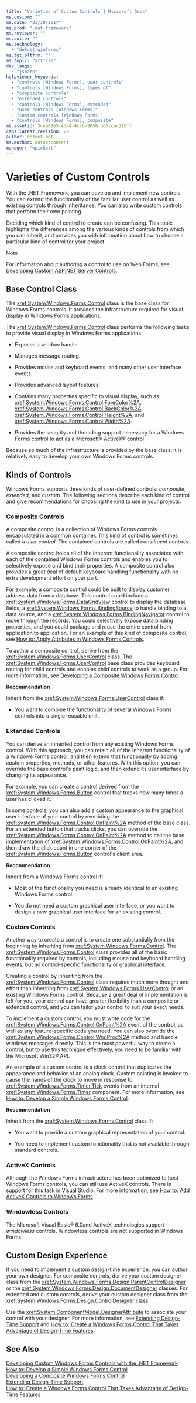 ```yaml
---
title: "Varieties of Custom Controls | Microsoft Docs"
ms.custom: ""
ms.date: "03/30/2017"
ms.prod: ".net-framework"
ms.reviewer: ""
ms.suite: ""
ms.technology: 
  - "dotnet-winforms"
ms.tgt_pltfrm: ""
ms.topic: "article"
dev_langs: 
  - "jsharp"
helpviewer_keywords: 
  - "controls [Windows Forms], user controls"
  - "controls [Windows Forms], types of"
  - "composite controls"
  - "extended controls"
  - "controls [Windows Forms], extended"
  - "user controls [Windows Forms]"
  - "custom controls [Windows Forms]"
  - "controls [Windows Forms], composite"
ms.assetid: 3cea09e5-4344-4ccb-9858-b66ccac210ff
caps.latest.revision: 20
author: dotnet-bot
ms.author: dotnetcontent
manager: "wpickett"
---
```

# Varieties of Custom Controls
With the .NET Framework, you can develop and implement new controls. You can extend the functionality of the familiar user control as well as existing controls through inheritance. You can also write custom controls that perform their own painting.  
  
 Deciding which kind of control to create can be confusing. This topic highlights the differences among the various kinds of controls from which you can inherit, and provides you with information about how to choose a particular kind of control for your project.  
  
> [!NOTE]
>  For information about authoring a control to use on Web Forms, see [Developing Custom ASP.NET Server Controls](http://msdn.microsoft.com/library/fbe26c16-cff4-4089-b3dd-877411f0c0ef).  
  
## Base Control Class  
 The <xref:System.Windows.Forms.Control> class is the base class for Windows Forms controls. It provides the infrastructure required for visual display in Windows Forms applications.  
  
 The <xref:System.Windows.Forms.Control> class performs the following tasks to provide visual display in Windows Forms applications:  
  
-   Exposes a window handle.  
  
-   Manages message routing.  
  
-   Provides mouse and keyboard events, and many other user interface events.  
  
-   Provides advanced layout features.  
  
-   Contains many properties specific to visual display, such as <xref:System.Windows.Forms.Control.ForeColor%2A>, <xref:System.Windows.Forms.Control.BackColor%2A>, <xref:System.Windows.Forms.Control.Height%2A>, and <xref:System.Windows.Forms.Control.Width%2A>.  
  
-   Provides the security and threading support necessary for a Windows Forms control to act as a Microsoft® ActiveX® control.  
  
 Because so much of the infrastructure is provided by the base class, it is relatively easy to develop your own Windows Forms controls.  
  
## Kinds of Controls  
 Windows Forms supports three kinds of user-defined controls: *composite*, *extended*, and *custom*. The following sections describe each kind of control and give recommendations for choosing the kind to use in your projects.  
  
### Composite Controls  
 A composite control is a collection of Windows Forms controls encapsulated in a common container. This kind of control is sometimes called a *user control*. The contained controls are called *constituent controls*.  
  
 A composite control holds all of the inherent functionality associated with each of the contained Windows Forms controls and enables you to selectively expose and bind their properties. A composite control also provides a great deal of default keyboard handling functionality with no extra development effort on your part.  
  
 For example, a composite control could be built to display customer address data from a database. This control could include a <xref:System.Windows.Forms.DataGridView> control to display the database fields, a <xref:System.Windows.Forms.BindingSource> to handle binding to a data source, and a <xref:System.Windows.Forms.BindingNavigator> control to move through the records. You could selectively expose data binding properties, and you could package and reuse the entire control from application to application. For an example of this kind of composite control, see [How to: Apply Attributes in Windows Forms Controls](../../../../docs/framework/winforms/controls/how-to-apply-attributes-in-windows-forms-controls.md).  
  
 To author a composite control, derive from the <xref:System.Windows.Forms.UserControl> class. The <xref:System.Windows.Forms.UserControl> base class provides keyboard routing for child controls and enables child controls to work as a group. For more information, see [Developing a Composite Windows Forms Control](../../../../docs/framework/winforms/controls/developing-a-composite-windows-forms-control.md).  
  
 **Recommendation**  
  
 Inherit from the <xref:System.Windows.Forms.UserControl> class if:  
  
-   You want to combine the functionality of several Windows Forms controls into a single reusable unit.  
  
### Extended Controls  
 You can derive an inherited control from any existing Windows Forms control. With this approach, you can retain all of the inherent functionality of a Windows Forms control, and then extend that functionality by adding custom properties, methods, or other features. With this option, you can override the base control's paint logic, and then extend its user interface by changing its appearance.  
  
 For example, you can create a control derived from the <xref:System.Windows.Forms.Button> control that tracks how many times a user has clicked it.  
  
 In some controls, you can also add a custom appearance to the graphical user interface of your control by overriding the <xref:System.Windows.Forms.Control.OnPaint%2A> method of the base class. For an extended button that tracks clicks, you can override the <xref:System.Windows.Forms.Control.OnPaint%2A> method to call the base implementation of <xref:System.Windows.Forms.Control.OnPaint%2A>, and then draw the click count in one corner of the <xref:System.Windows.Forms.Button> control's client area.  
  
 **Recommendation**  
  
 Inherit from a Windows Forms control if:  
  
-   Most of the functionality you need is already identical to an existing Windows Forms control.  
  
-   You do not need a custom graphical user interface, or you want to design a new graphical user interface for an existing control.  
  
### Custom Controls  
 Another way to create a control is to create one substantially from the beginning by inheriting from <xref:System.Windows.Forms.Control>. The <xref:System.Windows.Forms.Control> class provides all of the basic functionality required by controls, including mouse and keyboard handling events, but no control-specific functionality or graphical interface.  
  
 Creating a control by inheriting from the <xref:System.Windows.Forms.Control> class requires much more thought and effort than inheriting from <xref:System.Windows.Forms.UserControl> or an existing Windows Forms control. Because a great deal of implementation is left for you, your control can have greater flexibility than a composite or extended control, and you can tailor your control to suit your exact needs.  
  
 To implement a custom control, you must write code for the <xref:System.Windows.Forms.Control.OnPaint%2A> event of the control, as well as any feature-specific code you need. You can also override the <xref:System.Windows.Forms.Control.WndProc%2A> method and handle windows messages directly. This is the most powerful way to create a control, but to use this technique effectively, you need to be familiar with the Microsoft Win32® API.  
  
 An example of a custom control is a clock control that duplicates the appearance and behavior of an analog clock. Custom painting is invoked to cause the hands of the clock to move in response to <xref:System.Windows.Forms.Timer.Tick> events from an internal <xref:System.Windows.Forms.Timer> component. For more information, see [How to: Develop a Simple Windows Forms Control](../../../../docs/framework/winforms/controls/how-to-develop-a-simple-windows-forms-control.md).  
  
 **Recommendation**  
  
 Inherit from the <xref:System.Windows.Forms.Control> class if:  
  
-   You want to provide a custom graphical representation of your control.  
  
-   You need to implement custom functionality that is not available through standard controls.  
  
### ActiveX Controls  
 Although the Windows Forms infrastructure has been optimized to host Windows Forms controls, you can still use ActiveX controls. There is support for this task in Visual Studio. For more information, see [How to: Add ActiveX Controls to Windows Forms](../../../../docs/framework/winforms/controls/how-to-add-activex-controls-to-windows-forms.md).  
  
### Windowless Controls  
 The Microsoft Visual Basic® 6.0and ActiveX technologies support *windowless* controls. Windowless controls are not supported in Windows Forms.  
  
## Custom Design Experience  
 If you need to implement a custom design-time experience, you can author your own designer. For composite controls, derive your custom designer class from the <xref:System.Windows.Forms.Design.ParentControlDesigner> or the <xref:System.Windows.Forms.Design.DocumentDesigner> classes. For extended and custom controls, derive your custom designer class from the <xref:System.Windows.Forms.Design.ControlDesigner> class.  
  
 Use the <xref:System.ComponentModel.DesignerAttribute> to associate your control with your designer. For more information, see [Extending Design-Time Support](http://msdn.microsoft.com/library/d6ac8a6a-42fd-4bc8-bf33-b212811297e2) and [How to: Create a Windows Forms Control That Takes Advantage of Design-Time Features](http://msdn.microsoft.com/library/8e0bad0e-56f3-43d2-bf63-a945c654d97c).  
  
## See Also  
 [Developing Custom Windows Forms Controls with the .NET Framework](../../../../docs/framework/winforms/controls/developing-custom-windows-forms-controls.md)   
 [How to: Develop a Simple Windows Forms Control](../../../../docs/framework/winforms/controls/how-to-develop-a-simple-windows-forms-control.md)   
 [Developing a Composite Windows Forms Control](../../../../docs/framework/winforms/controls/developing-a-composite-windows-forms-control.md)   
 [Extending Design-Time Support](http://msdn.microsoft.com/library/d6ac8a6a-42fd-4bc8-bf33-b212811297e2)   
 [How to: Create a Windows Forms Control That Takes Advantage of Design-Time Features](http://msdn.microsoft.com/library/8e0bad0e-56f3-43d2-bf63-a945c654d97c)